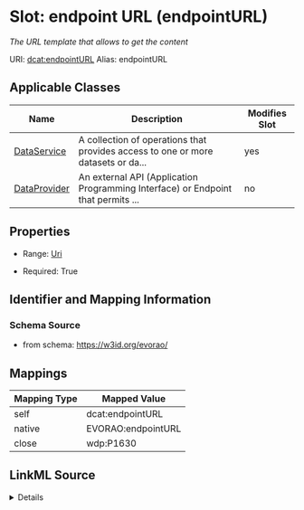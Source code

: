 

# Slot: endpoint URL (endpointURL) 


_The URL template that allows to get the content_





URI: [dcat:endpointURL](http://www.w3.org/ns/dcat#endpointURL)
Alias: endpointURL

<!-- no inheritance hierarchy -->





## Applicable Classes

| Name | Description | Modifies Slot |
| --- | --- | --- |
| [DataService](DataService.md) | A collection of operations that provides access to one or more datasets or da... |  yes  |
| [DataProvider](DataProvider.md) | An external API (Application Programming Interface) or Endpoint that permits ... |  no  |







## Properties

* Range: [Uri](Uri.md)

* Required: True





## Identifier and Mapping Information







### Schema Source


* from schema: https://w3id.org/evorao/




## Mappings

| Mapping Type | Mapped Value |
| ---  | ---  |
| self | dcat:endpointURL |
| native | EVORAO:endpointURL |
| close | wdp:P1630 |




## LinkML Source

<details>
```yaml
name: endpointURL
description: The URL template that allows to get the content
title: endpoint URL
from_schema: https://w3id.org/evorao/
close_mappings:
- wdp:P1630
rank: 1000
slot_uri: dcat:endpointURL
alias: endpointURL
domain_of:
- DataService
range: uri
required: true
multivalued: false

```
</details>